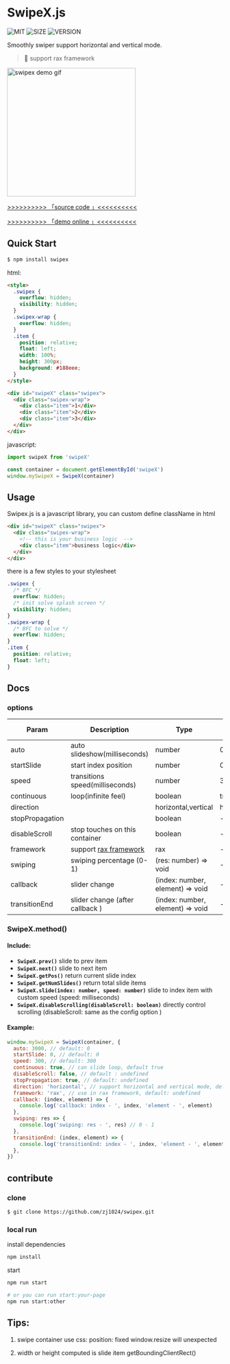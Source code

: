 # SwipeX.js

![MIT](https://img.shields.io/badge/license-MIT-green) ![SIZE](https://img.shields.io/badge/size-7.04%20kb-blue) ![VERSION](https://img.shields.io/badge/version-0.0.1-green)

Smoothly swiper support horizontal and vertical mode.

> 🎉 support rax framework

<img width="300" src="https://img.alicdn.com/tfs/TB1zpC_MeL2gK0jSZPhXXahvXXa-320-656.gif" alt="swipex demo gif">

<a href="https://github.com/zj1024/swipex/blob/master/demo/index.js">>>>>>>>>>> 「source code 」<<<<<<<<<<</a>

<a href="https://swipex.vercel.app/">>>>>>>>>>> 「demo online 」<<<<<<<<<<</a>

## Quick Start

```bash
$ npm install swipex
```

html:

```html
<style>
  .swipex {
    overflow: hidden;
    visibility: hidden;
  }
  .swipex-wrap {
    overflow: hidden;
  }
  .item {
    position: relative;
    float: left;
    width: 100%;
    height: 300px;
    background: #188eee;
  }
</style>

<div id="swipeX" class="swipex">
  <div class="swipex-wrap">
    <div class="item">1</div>
    <div class="item">2</div>
    <div class="item">3</div>
  </div>
</div>
```

javascript:

```typescript
import swipeX from 'swipeX'

const container = document.getElementById('swipeX')
window.mySwipeX = SwipeX(container)
```

## Usage

Swipex.js is a javascript library, you can custom define className in html

```html
<div id="swipeX" class="swipex">
  <div class="swipex-wrap">
    <!-- this is your business logic  -->
    <div class="item">business logic</div>
  </div>
</div>
```

there is a few styles to your stylesheet

```css
.swipex {
  /* BFC */
  overflow: hidden;
  /* init solve splash screen */
  visibility: hidden;
}
.swipex-wrap {
  /* BFC to solve */
  overflow: hidden;
}
.item {
  position: relative;
  float: left;
}
```

## Docs

### options

| Param           | Description                                  | Type                             | Default value |
| --------------- | -------------------------------------------- | -------------------------------- | ------------- |
| auto            | auto slideshow(milliseconds)                 | number                           | 0             |
| startSlide      | start index position                         | number                           | 0             |
| speed           | transitions speed(milliseconds)              | number                           | 300           |
| continuous      | loop(infinite feel)                          | boolean                          | true          |
| direction       |                                              | horizontal,vertical              | horizontal    |
| stopPropagation |                                              | boolean                          | -             |
| disableScroll   | stop touches on this container               | boolean                          | -             |
| framework       | support [rax framework](https://rax.js.org/) | rax                              | -             |
| swiping         | swiping percentage (0-1)                     | (res: number) => void            | -             |
| callback        | slider change                                | (index: number, element) => void | -             |
| transitionEnd   | slider change (after callback )              | (index: number, element) => void | -             |

### SwipeX.method()

#### Include:

- **`SwipeX.prev()`** slide to prev item
- **`SwipeX.next()`** slide to next item
- **`SwipeX.getPos()`** return current slide index
- **`SwipeX.getNumSlides()`** return total slide items
- **`SwipeX.slide(index: number, speed: number)`** slide to index item with custom speed (speed: milliseconds)
- **`SwipeX.disableScrolling(disableScroll: boolean)`** directly control scrolling (disableScroll: same as the config option )

#### Example:

```javascript
window.mySwipeX = SwipeX(container, {
  auto: 3000, // default: 0
  startSlide: 0, // default: 0
  speed: 300, // default: 300
  continuous: true, // can slide loop, default true
  disableScroll: false, // default : undefined
  stopPropagation: true, // default: undefined
  direction: 'horizontal', // support horizontal and vertical mode, default: 'horizontal'
  framework: 'rax', // use in rax framework, default: undefined
  callback: (index, element) => {
    console.log('callback: index - ', index, 'element - ', element)
  },
  swiping: res => {
    console.log('swiping: res - ', res) // 0 - 1
  },
  transitionEnd: (index, element) => {
    console.log('transitionEnd: index - ', index, 'element - ', element)
  },
})
```

## contribute

### clone

```bash
$ git clone https://github.com/zj1024/swipex.git
```

### local run

install dependencies

```bash
npm install
```

start

```bash
npm run start

# or you can run start:your-page
npm run start:other
```

## Tips:

1. swipe container use css: position: fixed window.resize will unexpected

2. width or height computed is slide item getBoundingClientRect()

